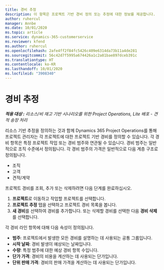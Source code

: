 ```yaml
---
title: 경비 추정
description: 이 항목은 프로젝트 기반 경비 정의 또는 추정에 대한 정보를 제공합니다.
author: ruhercul
manager: Annbe
ms.date: 10/01/2020
ms.topic: article
ms.service: dynamics-365-customerservice
ms.reviewer: kfend
ms.author: ruhercul
ms.openlocfilehash: 2afe4ff2f84fc5426c409e6314da73b11a4de281
ms.sourcegitcommit: 56c42d7f5995a674426a1c2a81bae897dceb391c
ms.translationtype: HT
ms.contentlocale: ko-KR
ms.lasthandoff: 10/01/2020
ms.locfileid: "3908340"
---
```

# <a name="expense-estimates"></a>경비 추정
_**적용 대상 :** 리소스/비 재고 기반 시나리오를 위한 Project Operations, Lite 배포 - 견적 송장 처리_

리소스 기반 추정을 정의하는 것과 함께 Dynamics 365 Project Operations를 통해 프로젝트 관리자는 각 프로젝트에 대한 프로젝트 기반 경비를 정의할 수 있습니다. 각 경비 항목은 특정 프로젝트 작업 또는 경비 범주와 연관될 수 있습니다. 경비 범주는 일반적으로 조직 수준에서 정의됩니다. 각 경비 범주의 가격은 일반적으로 다음 계층 구조로 정의됩니다.

- 조직
- 고객
- 견적/계약

프로젝트 경비를 조회, 추가 또는 삭제하려면 다음 단계를 완료하십시오.

1. **프로젝트**로 이동하고 작업할 프로젝트를 선택합니다.
2. **프로젝트 추정** 탭을 선택하고 프로젝트 경비 목록을 봅니다.
3. **새 경비**를 선택하여 경비를 추가합니다. 또는 삭제할 경비를 선택한 다음 **경비 삭제**를 선택합니다.

각 경비 라인 항목에 대해 다음 속성이 정의됩니다.

- **범주**: 프로젝트에서 발생한 모든 경비를 설명하는 데 사용되는 공통 그룹입니다.
- **시작 날짜**: 경비 발생이 예상되는 날짜입니다.
- **수량**: 특정 범주에 대한 예상 경비 항목 수입니다.
- **단가 가격**: 경비의 비용을 계산하는 데 사용되는 단가입니다.
- **단위 판매 가격**: 경비의 판매 가격을 계산하는 데 사용되는 단가입니다.


